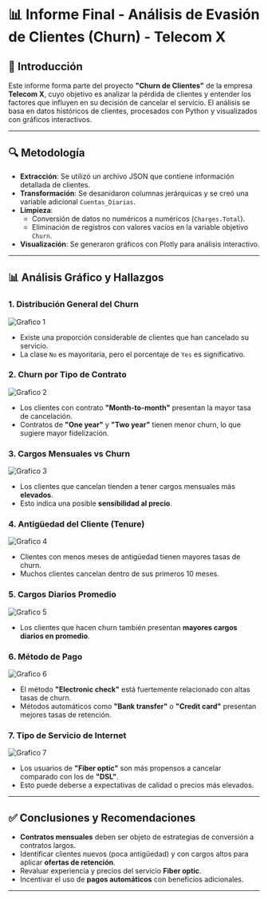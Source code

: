 # 📊 Informe Final - Análisis de Evasión de Clientes (Churn) - Telecom X

## 🧩 Introducción

Este informe forma parte del proyecto **"Churn de Clientes"** de la empresa **Telecom X**, cuyo objetivo es analizar la pérdida de clientes y entender los factores que influyen en su decisión de cancelar el servicio. El análisis se basa en datos históricos de clientes, procesados con Python y visualizados con gráficos interactivos.

---

## 🔍 Metodología

- **Extracción**: Se utilizó un archivo JSON que contiene información detallada de clientes.
- **Transformación**: Se desanidaron columnas jerárquicas y se creó una variable adicional `Cuentas_Diarias`.
- **Limpieza**:
  - Conversión de datos no numéricos a numéricos (`Charges.Total`).
  - Eliminación de registros con valores vacíos en la variable objetivo `Churn`.
- **Visualización**: Se generaron gráficos con Plotly para análisis interactivo.

---

## 📊 Análisis Gráfico y Hallazgos

### 1. Distribución General del Churn
![Grafico 1](Grafica_1.png)
- Existe una proporción considerable de clientes que han cancelado su servicio.
- La clase `No` es mayoritaria, pero el porcentaje de `Yes` es significativo.

### 2. Churn por Tipo de Contrato
![Grafico 2](Grafica_2.png)
- Los clientes con contrato **"Month-to-month"** presentan la mayor tasa de cancelación.
- Contratos de **"One year"** y **"Two year"** tienen menor churn, lo que sugiere mayor fidelización.

### 3. Cargos Mensuales vs Churn
![Grafico 3](Grafica_3.png)
- Los clientes que cancelan tienden a tener cargos mensuales más **elevados**.
- Esto indica una posible **sensibilidad al precio**.

### 4. Antigüedad del Cliente (Tenure)
![Grafico 4](Grafica_4.png)
- Clientes con menos meses de antigüedad tienen mayores tasas de churn.
- Muchos clientes cancelan dentro de sus primeros 10 meses.

### 5. Cargos Diarios Promedio
![Grafico 5](Grafica_5.png)
- Los clientes que hacen churn también presentan **mayores cargos diarios en promedio**.

### 6. Método de Pago
![Grafico 6](Grafica_6.png)
- El método **"Electronic check"** está fuertemente relacionado con altas tasas de churn.
- Métodos automáticos como **"Bank transfer"** o **"Credit card"** presentan mejores tasas de retención.

### 7. Tipo de Servicio de Internet
![Grafico 7](Grafica_7.png)
- Los usuarios de **"Fiber optic"** son más propensos a cancelar comparado con los de **"DSL"**.
- Esto puede deberse a expectativas de calidad o precios más elevados.

---

## ✅ Conclusiones y Recomendaciones

- **Contratos mensuales** deben ser objeto de estrategias de conversión a contratos largos.
- Identificar clientes nuevos (poca antigüedad) y con cargos altos para aplicar **ofertas de retención**.
- Revaluar experiencia y precios del servicio **Fiber optic**.
- Incentivar el uso de **pagos automáticos** con beneficios adicionales.

---
